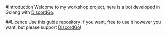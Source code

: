 #Introduction
Welcome to my workshop project, here is a bot developed in Golang with [DiscordGo](https://github.com/bwmarrin/discordgo).

##Licence
Use this guide repository if you want, free to use it however you want, but please support [DiscordGo](https://github.com/bwmarrin/discordgo)!
